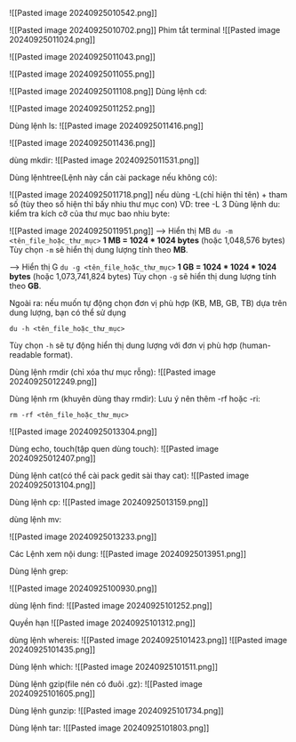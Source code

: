 ![[Pasted image 20240925010542.png]]

![[Pasted image 20240925010702.png]]
Phim tắt terminal
![[Pasted image 20240925011024.png]]

![[Pasted image 20240925011043.png]]

![[Pasted image 20240925011055.png]]

![[Pasted image 20240925011108.png]]
Dùng lệnh cd:

![[Pasted image 20240925011252.png]]

Dùng lệnh ls:
![[Pasted image 20240925011416.png]]

![[Pasted image 20240925011436.png]]

dùng mkdir:
![[Pasted image 20240925011531.png]]

Dùng lệnhtree(Lệnh này cần cài package nếu không có):

![[Pasted image 20240925011718.png]]
nếu dùng -L(chỉ hiện thỉ tên) + tham số (tùy theo số hiện thỉ bấy nhiu thư mục con) VD: tree -L 3
Dùng lệnh du: kiểm tra kích cỡ của thư mục bao nhiu byte:

![[Pasted image 20240925011951.png]]
--> Hiển thị MB
`du -m <tên_file_hoặc_thư_mục>`
**1 MB = 1024 * 1024 bytes** (hoặc 1,048,576 bytes)
Tùy chọn `-m` sẽ hiển thị dung lượng tính theo **MB**.

--> Hiển thị G
`du -g <tên_file_hoặc_thư_mục>`
**1 GB = 1024 * 1024 * 1024 bytes** (hoặc 1,073,741,824 bytes)
Tùy chọn `-g` sẽ hiển thị dung lượng tính theo **GB**.

Ngoài ra: nếu muốn tự động chọn đơn vị phù hợp (KB, MB, GB, TB) dựa trên dung lượng, bạn có thể sử dụng

`du -h <tên_file_hoặc_thư_mục>`

Tùy chọn `-h` sẽ tự động hiển thị dung lượng với đơn vị phù hợp (human-readable format).

Dùng lệnh rmdir (chỉ xóa thư mục rỗng):
![[Pasted image 20240925012249.png]]

Dùng lệnh rm (khuyên dùng thay rmdir):
Lưu ý nên thêm -rf hoặc -ri:

`rm -rf <tên_file_hoặc_thư_mục>`

![[Pasted image 20240925013304.png]]


Dùng echo, touch(tập quen dùng touch):
![[Pasted image 20240925012407.png]]

Dùng lệnh cat(có thể cài pack gedit sài thay cat):
![[Pasted image 20240925013104.png]]

Dùng lệnh cp:
![[Pasted image 20240925013159.png]]

dùng lệnh mv:

![[Pasted image 20240925013233.png]]

Các Lệnh xem nội dung:
![[Pasted image 20240925013951.png]]

Dùng lệnh grep:

![[Pasted image 20240925100930.png]]

dùng lệnh find:
![[Pasted image 20240925101252.png]]

Quyền hạn
![[Pasted image 20240925101312.png]]

dùng lệnh whereis:
![[Pasted image 20240925101423.png]]
![[Pasted image 20240925101435.png]]

Dùng lệnh which:
![[Pasted image 20240925101511.png]]

Dùng lệnh gzip(file nén có đuôi .gz):
![[Pasted image 20240925101605.png]]

Dùng lệnh gunzip:
![[Pasted image 20240925101734.png]]

Dùng lệnh tar:
![[Pasted image 20240925101803.png]]
